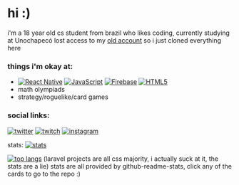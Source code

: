 # hi :)

i'm a 18 year old cs student from brazil who likes coding, currently studying at Unochapecó
lost access to my [old account](https://github.com/ornnacio/) so i just cloned everything here

### things i'm okay at:
- [![React Native](https://img.shields.io/badge/-React%20Native-black?style=for-the-badge&logo=react&link=https://github.com/joaogpiva/)](https://github.com/joaogpiva/) [![JavaScript](https://img.shields.io/badge/-JavaScript-black?style=for-the-badge&logo=javascript&link=https://github.com/joaogpiva/)](https://github.com/joaogpiva/) [![Firebase](https://img.shields.io/badge/-Firebase-black?style=for-the-badge&logo=firebase&link=https://github.com/joaogpiva/)](https://github.com/joaogpiva/) [![HTML5](https://img.shields.io/badge/-HTML5-black?style=for-the-badge&logo=html5&link=https://github.com/joaogpiva/)](https://github.com/joaogpiva/)
- math olympiads
- strategy/roguelike/card games

### social links:

[![twitter](https://img.shields.io/badge/-twitter-black?style=for-the-badge&logo=data%3Aimage%2Fpng%3Bbase64%2CiVBORw0KGgoAAAANSUhEUgAAABEAAAAOCAMAAAD%2BMweGAAABX1BMVEVHcEwdofIdofEdofEcofIcofIcofIdofIdofIcofIdoPEdofIdofIdofIdofIdofIcofIcofIcoPIdofIcofIcofIdofIcofIcoPIdoPEdofIdoPIcofIcofIcofIdofIcofIdofEdofEcofEcoPEdofIdofIdoPIcoPEdofIcoPEdofIcofIcofIdoPIcofIdofIcoPEdofIdoPIdofIcofIdoPIdofIdoPIdofEcofIdofIcofIdofIdoPIdofIdoPIdoPIdofIcofIdofIdoPEdofIdofEcofIcofIcofIdofIcofIcoPIcoPIdofIdoPIcoPIcofEcofIcofIdofIcoPIdofIcofIcofIcofIcofIcoPIcofIdofIcofIcofIdofIcofIcofEcofIdofIeqv8dpfgeq%2F8dpPcfrf8frP8dovMdpfkdovQep%2Fwfr%2F8dpvkdpPYdo%2FUeqPzhgruRAAAAZXRSTlMA%2B%2F75%2Fv3I%2Fv0C%2FgIB%2FN0oBMECkfotBhSR%2Ba3%2BBYr2%2BiICqf7%2B3gqL2RwBfPzz6PeLBMz0xvvaPitfmIeyOgEUA%2FynNe4C%2Bfzo8dg4lMxAB5dxCuM3HUH1iMsMRCBI2ChwNwNU6Rv4CHQAAADXSURBVHjaHImDemRRGARreM4dz25s27Zt28l%2FHef9R90fuqvI3JABDNJza6mnl%2FtH0td3LMXjdA948m29ZZ%2B5ME9voYdOd1BFlq2HV84v%2F35XJjtoMQPBcNI6Bq5%2BNk2nvSblaBWOySqcZbf98bBlOlqU%2FhidgpMtN6mUDhRAMPLeNQzMT%2FTVKiUiSsrsKpqBof5YuICKjZRjsMDs12dr8UrI%2B88%2FSKwzPabbCr7ajlaQoJjFGQnrRt%2BNVmIAu0f7YopYdkN9XQlweLC3syGhkd4m8oMIAAAMSynXAQyZ7gAAAABJRU5ErkJggg%3D%3D)](https://twitter.com/joaogpiva) [![twitch](https://img.shields.io/badge/-twitch-black?style=for-the-badge&logo=data%3Aimage%2Fpng%3Bbase64%2CiVBORw0KGgoAAAANSUhEUgAAAA4AAAAOCAMAAAAolt3jAAABdFBMVEVHcExmR6RkRaNfPqD%2F%2F%2F9aOJ3Y0Oj%2F%2F%2F9kRaNePZ%2FY0OdmRqTY0eiYhMH%2B%2Fv6Ib7j8%2FP1gP6CVgL%2F%2B%2Ff5dO57z8fiGbbeAZ7OnlcvXz%2BdqTKZ%2FZbNlRaPWzudlRaOBZ7P6%2Bfv9%2FP3MweBZN5zKwN9pS6ZgP6CxodHf2exnSKVkRaNjQ6Kvn8%2F%2F%2F%2F9lRqR9YrJePZ9rTKeHbrdkRaNpS6ZlRaOXgcFnSKRlRqRjQ6JpSqZgP6BaOJ1aN51lRaNePZ9hQKHQx%2BNdPJ%2F%2F%2F%2F9jQ6PKv%2BDDtd%2F39fr9%2FP3LwOHDt9tkRKPa0%2Bmhjsf29PrHu916XLb5%2BPttUKj9%2Ff5kQKpjQqP%2B%2Fv6LcMDGu91tT6hjQqJhP6VkQ6Ty7%2FdgPKZvUalqR67QxuPh2%2B37%2B%2F1mRqV4XK6PdMT7%2BvzLwOBpR6vGueC0pNJ3W67n4vBoSKZkQajj3e6BaLRrSa9qSapePKJgPqHt6fSzpNLCtN7JvuCmkc7KvuNtjeeVAAAAQ3RSTlMAA%2Fjz%2FNT%2B%2Fvbz%2FgL%2BCf76%2FsAM%2Fsb6%2FAv%2B%2FlD76P6XEvn%2B%2Fsv9SPP9%2FUL0%2Ff79Svu5Yv1QQPj9pXbwSP7T2cvx%2FP7VtMFjywAAALdJREFUeNo9R4NiwwAQvTiZbdu2twtn1bbt9uPr9vnBNrkhUEID1OPTAyw4N11SUNI0qfRcfoE56xbXBl1hgDTPc6rNHVCTeVpmgBdZRKNJwWihe79%2BFfRFuvf17RMde3Txrn57EN8%2FfvRTK%2Fvh%2B%2Frtwz9E5Dhc8h8Br5vmPMs4OjQwblhdhJ3dw5NUbG12YvB7bATAG0pkby%2Fidsv%2FcD8QcHB6dpnJXR%2Bvz0zWXwNX6fObRvcC1ADz4SXM2TRh%2FAAAAABJRU5ErkJggg%3D%3D)](https://twitch.tv/joaogpiva) [![instagram](https://img.shields.io/badge/-instagram-black?style=for-the-badge&logo=data%3Aimage%2Fpng%3Bbase64%2CiVBORw0KGgoAAAANSUhEUgAAAA4AAAAOCAMAAAAolt3jAAACQFBMVEVHcEyOSMLtCx6sOpvYG0jBLHT2AQifRbWUTciRTcn2JwOwOZPmECjIJmClQKeQSsaYS8GaSb3EKWzWHUzuCBiKRb33DwG4M4T2SgS5MoPfFjn3CgWOScSwN42MRsDiEzKVTMbZGkaGQri1NYqYSsCjQarNI13CKm%2FUHk30BxH2BAOJRLv3MgCJRLz2aQTrDCKJRLyPScSCP7OCPrOrO5iBPrKMRr%2FNI1x8Oa18Oa1%2FO7F%2FO7F5OKl5OKm4MoL3GgDmECrLJF2xN5H3VAD0BQaFQrb2iAScR7q5MH3dFzyPScXoDifWHUbALHPWHUmmP6aUTMe2NIjMJF7iFDOKRLr3bgL2bAL3HAD3WQD0BxCNSMD2rAT1pAm0NYv3qQKfRbX3NgD3zQL2BAr3EwH3vgD1hgX3vgD21wj3zQHkEi%2F0SQP3BwL32Af0ZwSqPJ6PTMf1IwGYSb22NIjuChz1CQXiEzTwCRXDKm%2BkQKXVHUzJJV3oDySsO5i2NIfALXbZGka%2FLHThFDTWHEjlJ2jQJF78EzTFOpnDRri0UNL%2FCxznG0jKL36ZTtCpVuKUSsv%2FBwb%2FPAHnKGqdUNLRMoT%2FXgGQR8b%2FHgH%2FGgKNRMLKLnupS8P%2FgAGqVuTxHU7%2FEzKJQL6BO7X%2FQQD%2FBwqJQL%2F%2FowGHQbu1QKnhHEnHLnnUJWH7Cx7%2FbgD%2FPQCLRcD9nAD%2FxAH%2F2AH%2BewD%2FxQCQSMXPL37%2BWgCUS8rpHEv%2BOQD%2BFwCYTcz8BQehR7vXJWK2P6j%2BCx6vg9yGAAAAg3RSTlMAbKOly9ujoqJsbnZSMmmibcOIqUdtp55tqadv3zix7Nv%2BaeacafRgYGtcu6KKb5KYojN7N2Hh0tL55%2FZETlfbkkuQpztHbfM4d9FkMkJCz9rNrsxMjnj72JpKZjj%2BguLY0Orp6kr5TPbjSKZDTNdJR0vX3UrXSq5KrS5VVf3Pz0%2F7Te5C1rYAAADXSURBVAhbBcG7SgNBFAbgnDP%2FmZl13Z1dciGN4JukD2gnKWIjJFiI2lkGfQJTCW5vFfIKKcTehxAkYiHEKHuJM34ftY5wsi1rNso84gXH41C8fVZlJ8nthCC%2BeN9%2Bw9S7OhQBo4f1qW2I5N775grlx8ZUd1opp8Ux%2F2zWza010T4uOs6i%2BgKsnvE8W0RaA6nXNp7LzZN1mYLpedOT61DkqWMg6v%2FFXVn6rh6tNHPcb%2B9dtg%2Bzg%2BmrgOlMfitlVcgZhMDx0OokMSkRy0BR65yGOwVFjGea%2FQOgzz%2BvNbIUlwAAAABJRU5ErkJggg%3D%3D)](http://instagram.com/joaogpiva)

stats:
[![stats](https://github-readme-stats.vercel.app/api?username=joaogpiva&show_icons=true)](https://github.com/anuraghazra/github-readme-stats)

[![top langs](https://github-readme-stats.vercel.app/api/top-langs/?username=joaogpiva)](https://github.com/anuraghazra/github-readme-stats)
(laravel projects are all css majority, i actually suck at it, the stats are a lie)
stats are all provided by github-readme-stats, click any of the cards to go to the repo :)
